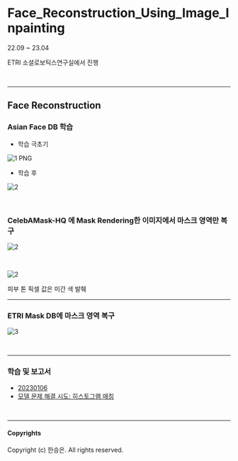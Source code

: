 # Face_Reconstruction_Using_Image_Inpainting

22.09 ~ 23.04 

ETRI 소셜로보틱스연구실에서 진행

<br>
<hr>

## Face Reconstruction

### Asian Face DB 학습
- 학습 극초기

![1 PNG](https://github.com/Seungeun-Han/Face_Reconstruction_Using_Image_Inpainting/assets/101082685/c1fc7172-75ee-484c-8354-d24d20c37158)

- 학습 후

![2](https://github.com/Seungeun-Han/Face_Reconstruction_Using_Image_Inpainting/assets/101082685/10184a2f-b378-452f-9dad-52deee6a7fe2)

<br>

### CelebAMask-HQ 에 Mask Rendering한 이미지에서 마스크 영역만 복구

![2](https://github.com/Seungeun-Han/Face_Reconstruction_Using_Image_Inpainting/assets/101082685/c76e523e-8e04-466f-bfcb-18fca8b553a2)


<br>

![2](https://github.com/Seungeun-Han/Face_Reconstruction_Using_Image_Inpainting/assets/101082685/231929a9-7c1f-4607-9175-cb63da112500)


피부 톤 픽셀 값은 미간 색 발췌

<hr>

### ETRI Mask DB에 마스크 영역 복구

![3](https://github.com/Seungeun-Han/Face_Reconstruction_Using_Image_Inpainting/assets/101082685/c4ec9457-6a2f-40ac-a37f-5749afb9f91a)


<br>
<hr>

### 학습 및 보고서

- [20230106](https://github.com/Seungeun-Han/Face_Reconstruction_Using_Image_Inpainting/blob/main/20230106%20-%20Image%20Inpainting%20%ED%98%84%EC%9E%A5%EC%97%B0%EA%B5%AC%20%EB%B3%B4%EA%B3%A0%EC%84%9C.pdf)
- [모델 문제 해결 시도: 히스토그램 매칭](https://github.com/Seungeun-Han/histogram_matching)

<br>
<hr>

#### Copyrights
Copyright (c) 한승은. All rights reserved.
